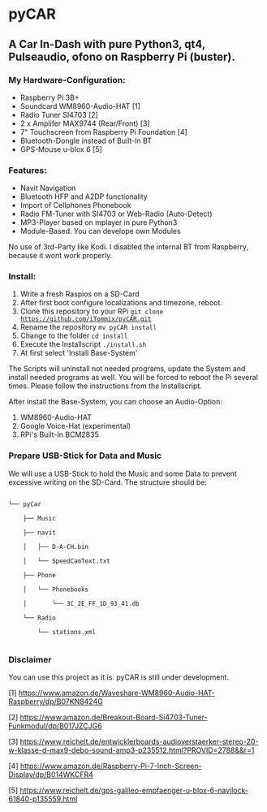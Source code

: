 # pyCAR
## A Car In-Dash with pure Python3, qt4, Pulseaudio, ofono on Raspberry Pi (buster).

### My Hardware-Configuration:
- Raspberry Pi 3B+
- Soundcard WM8960-Audio-HAT [1]
- Radio Tuner SI4703 [2]
- 2 x Amplifer MAX9744 (Rear/Front) [3]
- 7" Touchscreen from Raspberry Pi Foundation [4]
- Bluetooth-Dongle instead of Built-In BT
- GPS-Mouse u-blox 6 [5]

### Features:

- Navit Navigation
- Bluetooth HFP and A2DP functionality
- Import of Cellphones Phonebook
- Radio FM-Tuner with SI4703 or Web-Radio (Auto-Detect)
- MP3-Player based on mplayer in pure Python3
- Module-Based. You can develope own Modules

No use of 3rd-Party like Kodi. I disabled the internal BT from Raspberry, because it wont work properly.

### Install:

1. Write a fresh Raspios on a SD-Card
2. After first boot configure localizations and timezone, reboot.
3. Clone this repository to your RPi <code>git clone https://github.com/iTommix/pyCAR.git</code>
4. Rename the repository <code>mv pyCAR install</code>
5. Change to the folder <code>cd install</code>
6. Execute the Installscript <code>./install.sh</code>
7. At first select 'Install Base-System'

The Scripts will uninstall not needed programs, update the System and install needed programs as well. You will be forced to reboot the Pi several times. Please follow the instructions from the Installscript.

After install the Base-System, you can choose an Audio-Option:

1. WM8960-Audio-HAT
2. Google Voice-Hat (experimental)
3. RPi's Built-In BCM2835

### Prepare USB-Stick for Data and Music
We will use a USB-Stick to hold the Music and some Data to prevent excessive writing on the SD-Card. The structure should be:

<code>
└── pyCar<br>
    ├── Music<br>   
    ├── navit<br>
    │   ├── D-A-CH.bin<br />
    │   └── SpeedCamText.txt<br />
    ├── Phone<br />
    │   └── Phonebooks<br />
    │       └── 3C_2E_FF_1D_93_41.db<br />
    └── Radio<br />
        └── stations.xml<br />
</code>

### Disclaimer
You can use this project as it is. pyCAR is still under development. 


[1] https://www.amazon.de/Waveshare-WM8960-Audio-HAT-Raspberry/dp/B07KN8424G

[2] https://www.amazon.de/Breakout-Board-Si4703-Tuner-Funkmodul/dp/B017JZCJG6

[3] https://www.reichelt.de/entwicklerboards-audioverstaerker-stereo-20-w-klasse-d-max9-debo-sound-amp3-p235512.html?PROVID=2788&&r=1

[4] https://www.amazon.de/Raspberry-Pi-7-Inch-Screen-Display/dp/B014WKCFR4

[5] https://www.reichelt.de/gps-galileo-empfaenger-u-blox-6-navilock-61840-p135559.html
